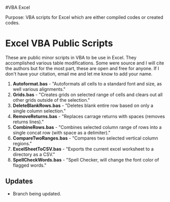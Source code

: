 #VBA Excel

Purpose: VBA scripts for Excel which are either compiled codes or created codes.


# Excel VBA Public Scripts
These are public minor scripts in VBA to be use in Excel. They accomplished various table  modifications. Some were source and I will cite the authors but for the most part, these are open and free for anyone.  If I don't have your citation, email  me and let me know to add your name.

1.  **Autoformat.bas** -  "Autoformats all cells to a standard font and size, as well various alignments."
2.  **Grids.bas**  -  "Creates grids on selected range of cells and clears out all other grids outside of the selection."
3.  **DeleteBlankRows.bas**  -  "Deletes blank entire row based on only a single column selection."
4.  **RemoveReturns.bas**  -  "Replaces carrage returns with spaces (removes returns lines)."
5.  **CombineRows.bas**  -  "Combines selected column range of rows into a single concat row (with space as a delimiter)."
6.  **CompareTwoRanges.bas**  -  "Compares two selected vertical column regions."
7.  **ExcelSheetToCSV.bas**  -  "Exports the current excel worksheet to a directory as a CSV."
8.  **SpellCheckWords.bas**  -  "Spell Checker, will change the font color of flagged words."

## Updates

*   Branch being updated. 


